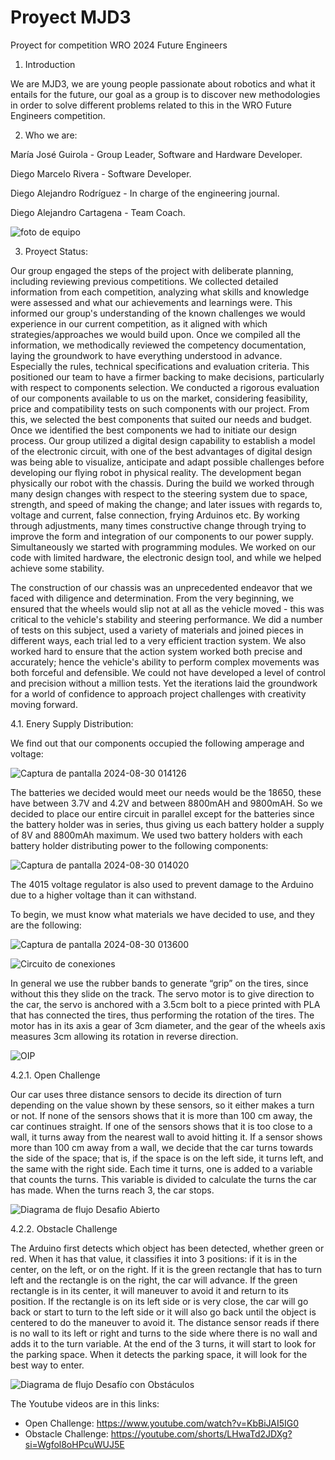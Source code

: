 # Proyect MJD3
Proyect for competition WRO 2024 Future Engineers

1.	Introduction
   
We are MJD3, we are young people passionate about robotics and what it entails for the future, our goal as a group is to discover new methodologies in order to solve different problems related to this in the WRO Future Engineers competition.

2. Who we are:

María José Guirola          -    Group Leader, Software and Hardware Developer.

Diego Marcelo Rivera        -                 Software Developer.

Diego Alejandro Rodríguez   -                In charge of the engineering journal.

Diego Alejandro Cartagena   -              Team Coach.

![foto de equipo](https://github.com/user-attachments/assets/64f3a5da-1f77-43cf-9ad8-2ee15b23fe44)

3.	Proyect Status:

Our group engaged the steps of the project with deliberate planning, including reviewing previous competitions. We collected detailed information from each competition, analyzing what skills and knowledge were assessed and what our achievements and learnings were. This informed our group's understanding of the known challenges we would experience in our current competition, as it aligned with which strategies/approaches we would build upon. Once we compiled all the information, we methodically reviewed the competency documentation, laying the groundwork to have everything understood in advance. Especially the rules, technical specifications and evaluation criteria. This positioned our team to have a firmer backing to make decisions, particularly with respect to components selection. We conducted a rigorous evaluation of our components available to us on the market, considering feasibility, price and compatibility tests on such components with our project. From this, we selected the best components that suited our needs and budget. Once we identified the best components we had to initiate our design process. Our group utilized a digital design capability to establish a model of the electronic circuit, with one of the best advantages of digital design was being able to visualize, anticipate and adapt possible challenges before developing our flying robot in physical reality. The development began physically our robot with the chassis. During the build we worked through many design changes with respect to the steering system due to space, strength, and speed of making the change; and later issues with regards to, voltage and current, false connection, frying Arduinos etc. By working through adjustments, many times constructive change through trying to improve the form and integration of our components to our power supply. Simultaneously we started with programming modules. We worked on our code with limited hardware, the electronic design tool, and while we helped achieve some stability.

The construction of our chassis was an unprecedented endeavor that we faced with diligence and determination. From the very beginning, we ensured that the wheels would slip not at all as the vehicle moved - this was critical to the vehicle's stability and steering performance. We did a number of tests on this subject, used a variety of materials and joined pieces in different ways, each trial led to a very efficient traction system. We also worked hard to ensure that the action system worked both precise and accurately; hence the vehicle's ability to perform complex movements was both forceful and defensible. We could not have developed a level of control and precision without a million tests. Yet the iterations laid the groundwork for a world of confidence to approach project challenges with creativity moving forward.

4.1. Enery Supply Distribution:

We find out that our components occupied the following amperage and voltage:


![Captura de pantalla 2024-08-30 014126](https://github.com/user-attachments/assets/b131f130-f536-481a-a4e7-a454e418c565)


The batteries we decided would meet our needs would be the 18650, these have between 3.7V and 4.2V and between 8800mAH and 9800mAH. So we decided to place our entire circuit in parallel except for the batteries since the battery holder was in series, thus giving us each battery holder a supply of 8V and 8800mAh maximum.
We used two battery holders with each battery holder distributing power to the following components:


![Captura de pantalla 2024-08-30 014020](https://github.com/user-attachments/assets/f6c3f84f-c84a-4073-8880-f97abb669bce)


The 4015 voltage regulator is also used to prevent damage to the Arduino due to a higher voltage than it can withstand.

To begin, we must know what materials we have decided to use, and they are the following:


![Captura de pantalla 2024-08-30 013600](https://github.com/user-attachments/assets/fbba26c1-1556-4e37-ac11-b545dbe24009)

![Circuito de conexiones](https://github.com/user-attachments/assets/485f045d-ad6e-4e8e-b763-cd8ceee091c7)

In general we use the rubber bands to generate “grip” on the tires, since without this they slide on the track. The servo motor is to give direction to the car, the servo is anchored with a 3.5cm bolt to a piece printed with PLA that has connected the tires, thus performing the rotation of the tires. The motor has in its axis a gear of 3cm diameter, and the gear of the wheels axis measures 3cm allowing its rotation in reverse direction.


![OIP](https://github.com/user-attachments/assets/c1f1bbc2-9089-4ce9-bd6b-141e616ac50a)


4.2.1.   Open Challenge


Our car uses three distance sensors to decide its direction of turn depending on the value shown by these sensors, so it either makes a turn or not. If none of the sensors shows that it is more than 100 cm away, the car continues straight. If one of the sensors shows that it is too close to a wall, it turns away from the nearest wall to avoid hitting it. If a sensor shows more than 100 cm away from a wall, we decide that the car turns towards the side of the space; that is, if the space is on the left side, it turns left, and the same with the right side. Each time it turns, one is added to a variable that counts the turns. This variable is divided to calculate the turns the car has made. When the turns reach 3, the car stops.

![Diagrama de flujo Desafio Abierto](https://github.com/user-attachments/assets/8c3d0f90-999e-4dcb-9a7e-6ef8dce0d366)


4.2.2. Obstacle Challenge


The Arduino first detects which object has been detected, whether green or red. When it has that value, it classifies it into 3 positions: if it is in the center, on the left, or on the right. If it is the green rectangle that has to turn left and the rectangle is on the right, the car will advance. If the green rectangle is in its center, it will maneuver to avoid it and return to its position. If the rectangle is on its left side or is very close, the car will go back or start to turn to the left side or it will also go back until the object is centered to do the maneuver to avoid it. The distance sensor reads if there is no wall to its left or right and turns to the side where there is no wall and adds it to the turn variable. At the end of the 3 turns, it will start to look for the parking space. When it detects the parking space, it will look for the best way to enter.

![Diagrama de flujo Desafío con Obstáculos](https://github.com/user-attachments/assets/12abf354-9bf3-41a1-9de0-e6f1f4a1bd1d)


The Youtube videos are in this links:

- Open Challenge: https://www.youtube.com/watch?v=KbBiJAI5IG0
- Obstacle Challenge: https://youtube.com/shorts/LHwaTd2JDXg?si=Wgfol8oHPcuWUJ5E
